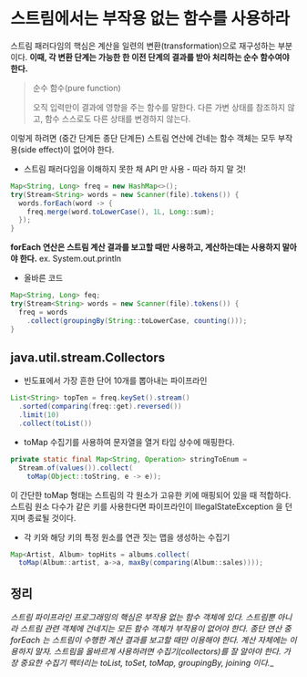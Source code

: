 # 스트림에서는 부작용 없는 함수를 사용하라

스트림 패러다임의 핵심은 계산을 일련의 변환(transformation)으로 재구성하는 부분이다. __이때, 각 변환 단계는 가능한 한 이전 단계의 결과를 받아 처리하는 순수 함수여야 한다.__

> 순수 함수(pure function)
>
> 오직 입력만이 결과에 영향을 주는 함수를 말한다. 다른 가변 상태를 참조하지 않고, 함수 스스로도 다른 상태를 변경하지 않는다. 

이렇게 하려면 (중간 단계든 종단 단계든) 스트림 연산에 건네는 함수 객체는 모두 부작용(side effect)이 없어야 한다.

- 스트림 패러다임을 이해하지 못한 채 API 만 사용 - 따라 하지 말 것!

```java
Map<String, Long> freq = new HashMap<>();
try(Stream<String> words = new Scanner(file).tokens()) {
  words.forEach(word -> {
    freq.merge(word.toLowerCase(), 1L, Long::sum);
  });
}
```

__forEach 연산은 스트림 계산 결과를 보고할 때만 사용하고, 계산하는데는 사용하지 말아야 한다.__ ex. System.out.println

- 올바른 코드

```java
Map<String, Long> feq;
try(Stream<String> words = new Scanner(file).tokens()) {
  freq = words
    .collect(groupingBy(String::toLowerCase, counting()));
}
```

## java.util.stream.Collectors

- 빈도표에서 가장 흔한 단어 10개를 뽑아내는 파이프라인

```java
List<String> topTen = freq.keySet().stream()
  .sorted(comparing(freq::get).reversed())
  .limit(10)
  .collect(toList())
```

- toMap 수집기를 사용하여 문자열을 열거 타입 상수에 매핑한다.

```java
private static final Map<String, Operation> stringToEnum = 
  Stream.of(values()).collect(
    toMap(Object::toString, e -> e));
```

이 간단한 toMap 형태는 스트림의 각 원소가 고유한 키에 매핑되어 있을 때 적합하다. 스트림 원소 다수가 같은 키를 사용한다면 파이프라인이 IllegalStateException 을 던지며 종료될 것이다.

- 각 키와 해당 키의 특정 원소를 연관 짓는 맵을 생성하는 수집기

```java
Map<Artist, Album> topHits = albums.collect(
  toMap(Album::artist, a->a, maxBy(comparing(Album::sales))));
```

## 정리

_스트림 파이프라인 프로그래밍의 핵심은 부작용 없는 함수 객체에 있다. 스트림뿐 아니라 스트림 관련 객체에 건네지는 모든 함수 객체가 부작용이 없어야 한다. 종단 연산 중 forEach 는 스트림이 수행한 계산 결과를 보고할 때만 이용해야 한다. 계산 자체에는 이용하지 말자. 스트림을 올바르게 사용하려면 수집기(collectors)를 잘 알아야 한다. 가장 중요한 수집기 팩터리는 toList, toSet, toMap, groupingBy, joining 이다.__
